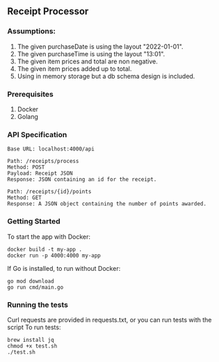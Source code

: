 <h2>Receipt Processor</h2>

### Assumptions:
1. The given purchaseDate is using the layout "2022-01-01".
2. The given purchaseTime is using the layout "13:01".
3. The given item prices and total are non negative.
4. The given item prices added up to total.
5. Using in memory storage but a db schema design is included.

### Prerequisites
1. Docker
2. Golang

### API Specification
    Base URL: localhost:4000/api

    Path: /receipts/process
    Method: POST
    Payload: Receipt JSON
    Response: JSON containing an id for the receipt.

    Path: /receipts/{id}/points
    Method: GET
    Response: A JSON object containing the number of points awarded.


### Getting Started
To start the app with Docker:
```
docker build -t my-app .
docker run -p 4000:4000 my-app
```

If Go is installed, to run without Docker:
```
go mod download
go run cmd/main.go
```

### Running the tests
Curl requests are provided in requests.txt, or you can run tests with the script
To run tests:
```
brew install jq
chmod +x test.sh
./test.sh
```